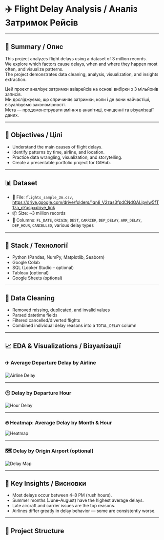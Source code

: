 # ✈️ Flight Delay Analysis / Аналіз Затримок Рейсів

---

## 📄 Summary / Опис

This project analyzes flight delays using a dataset of 3 million records.  
We explore which factors cause delays, when and where they happen most often, and visualize patterns.  
The project demonstrates data cleaning, analysis, visualization, and insights extraction.

Цей проєкт аналізує затримки авіарейсів на основі вибірки з 3 мільйонів записів.  
Ми досліджуємо, що спричиняє затримки, коли і де вони найчастіші, візуалізуємо закономірності.  
Мета — продемонструвати вміння в аналітиці, очищенні та візуалізації даних.

---

## 🎯 Objectives / Цілі

- Understand the main causes of flight delays.
- Identify patterns by time, airline, and location.
- Practice data wrangling, visualization, and storytelling.
- Create a presentable portfolio project for GitHub.

---

## 📊 Dataset

- 📁 File: `flights_sample_3m.csv`, https://drive.google.com/drive/folders/1qn8_V2zas3fpdCNdQALipvlw5fT1za_n?usp=drive_link
- 📦 Size: ~3 million records
- 📌 Columns: `FL_DATE`, `ORIGIN`, `DEST`, `CARRIER`, `DEP_DELAY`, `ARR_DELAY`, `DEP_HOUR`, `CANCELLED`, various delay types

---

## 🧰 Stack / Технології

- Python (Pandas, NumPy, Matplotlib, Seaborn)
- Google Colab
- SQL (Looker Studio – optional)
- Tableau (optional)
- Google Sheets (optional)

---

## 🧹 Data Cleaning

- Removed missing, duplicated, and invalid values
- Parsed datetime fields
- Filtered cancelled/diverted flights
- Combined individual delay reasons into a `TOTAL_DELAY` column

---

## 📈 EDA & Visualizations / Візуалізації

### ✈️ Average Departure Delay by Airline
![Airline Delay](figures/delay_by_airline.png)

---

### 🕒 Delay by Departure Hour
![Hour Delay](figures/delay_by_hour.png)

---

### 🔥 Heatmap: Average Delay by Month & Hour
![Heatmap](figures/delay_heatmap.png)

---

### 🗺️ Delay by Origin Airport (optional)
![Delay Map](figures/delay_by_airport.png)

---

## 🧠 Key Insights / Висновки

- Most delays occur between 4–8 PM (rush hours).
- Summer months (June–August) have the highest average delays.
- Late aircraft and carrier issues are the top reasons.
- Airlines differ greatly in delay behavior — some are consistently worse.

---

## 📂 Project Structure

